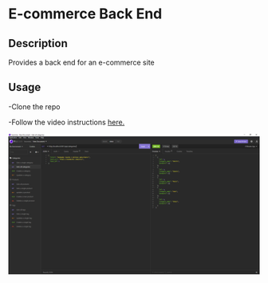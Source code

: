 # E-commerce Back End

## Description

Provides a back end for an e-commerce site

## Usage

-Clone the repo

-Follow the video instructions [here.](https://drive.google.com/file/d/1TFr8Am5LbaHT1-jkLmn5aPuc1OBV81z_/view)

![E-Commerce DB](./assets/images/screenshot.PNG)